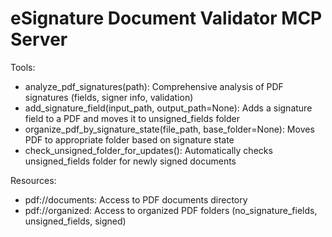 # eSignature Document Validator MCP Server

Tools:
- analyze_pdf_signatures(path): Comprehensive analysis of PDF signatures (fields, signer info, validation)
- add_signature_field(input_path, output_path=None): Adds a signature field to a PDF and moves it to unsigned_fields folder
- organize_pdf_by_signature_state(file_path, base_folder=None): Moves PDF to appropriate folder based on signature state
- check_unsigned_folder_for_updates(): Automatically checks unsigned_fields folder for newly signed documents

Resources:
- pdf://documents: Access to PDF documents directory
- pdf://organized: Access to organized PDF folders (no_signature_fields, unsigned_fields, signed)
